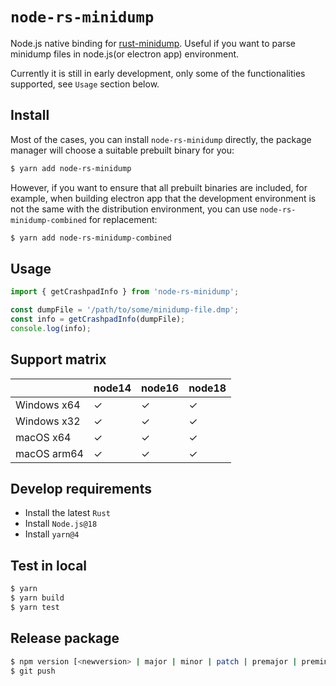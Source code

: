 # `node-rs-minidump`

Node.js native binding for [rust-minidump](https://github.com/rust-minidump/rust-minidump). Useful if you want to parse minidump files in node.js(or electron app) environment.

Currently it is still in early development, only some of the functionalities supported, see `Usage` section below.

## Install

Most of the cases, you can install `node-rs-minidump` directly, the package manager will choose a suitable prebuilt binary for you:

```bash
$ yarn add node-rs-minidump
```

However, if you want to ensure that all prebuilt binaries are included, for example, when building electron app that the development environment is not the same with the distribution environment, you can use `node-rs-minidump-combined` for replacement:

```bash
$ yarn add node-rs-minidump-combined
```

## Usage

```ts
import { getCrashpadInfo } from 'node-rs-minidump';

const dumpFile = '/path/to/some/minidump-file.dmp';
const info = getCrashpadInfo(dumpFile);
console.log(info);
```

## Support matrix

|             | node14 | node16 | node18 |
| ----------- | ------ | ------ | ------ |
| Windows x64 | ✓      | ✓      | ✓      |
| Windows x32 | ✓      | ✓      | ✓      |
| macOS x64   | ✓      | ✓      | ✓      |
| macOS arm64 | ✓      | ✓      | ✓      |

## Develop requirements

- Install the latest `Rust`
- Install `Node.js@18`
- Install `yarn@4`

## Test in local

```bash
$ yarn
$ yarn build
$ yarn test
```

## Release package

```bash
$ npm version [<newversion> | major | minor | patch | premajor | preminor | prepatch | prerelease [--preid=<prerelease-id>] | from-git]
$ git push
```
